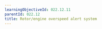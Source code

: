 ```yaml
---
learningObjectiveId: 022.12.11
parentId: 022.12
title: Rotor/engine overspeed alert system
---
```



